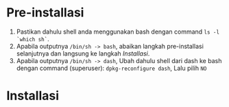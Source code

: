 # Pre-installasi
1. Pastikan dahulu shell anda menggunakan bash dengan command `` ls -l `which sh` ``.
2. Apabila outputnya `/bin/sh -> bash`, abaikan langkah pre-installasi selanjutnya dan langsung ke langkah *Installasi*.
3. Apabila outputnya `/bin/sh -> dash`, Ubah dahulu shell dari dash ke bash dengan command (superuser): `dpkg-reconfigure dash`, Lalu pilih `NO`

# Installasi
